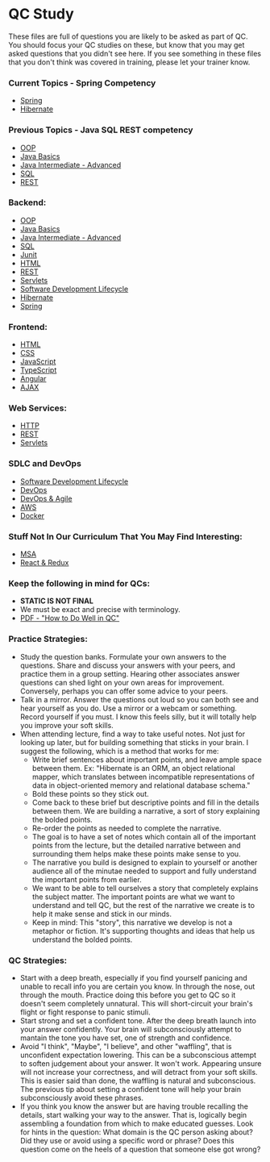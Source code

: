 # QC Study
These files are full of questions you are likely to be asked as part of QC. You should focus your QC studies on these, but know that you may get asked questions that you didn't see here. If you see something in these files that you don't think was covered in training, please let your trainer know. 


### Current Topics - Spring Competency
 - [Spring](./qc-spring.md)
 - [Hibernate](./qc-hibernate.md)

### Previous Topics - Java SQL REST competency
 - [OOP](./oop.md)
 - [Java Basics](./java-basics.md)
 - [Java Intermediate - Advanced](./java-advanced.md)
 - [SQL](./qc-sql.md)
 - [REST](./qc-rest.md)

### Backend:
 - [OOP](./oop.md)
 - [Java Basics](./java-basics.md)
 - [Java Intermediate - Advanced](./java-advanced.md)
 - [SQL](./qc-sql.md)
 - [Junit](./qc-junit.md)
 - [HTML](./qc-html.md)
 - [REST](./qc-rest.md)
 - [Servlets](./qc-servlets.md)
 - [Software Development Lifecycle](./qc-sdlc.md)
 - [Hibernate](./qc-hibernate.md)
 - [Spring](./qc-spring.md)

### Frontend:
 - [HTML](./qc-html.md)
 - [CSS](./qc-css.md)
 - [JavaScript](./qc-javascript.md)
 - [TypeScript](./qc-typescript.md)
 - [Angular](./qc-angular.md)
 - [AJAX](./qc-ajax.md)

### Web Services:
 - [HTTP](./qc-http.md)
 - [REST](./qc-rest.md)
 - [Servlets](./qc-servlets.md)

### SDLC and DevOps
 - [Software Development Lifecycle](./qc-sdlc.md)
 - [DevOps](./qc-devops.md)
 - [DevOps & Agile](./qc-sdlc-devops.md)
 - [AWS](./qc-aws.md)
 - [Docker](./qc-docker.md)

### Stuff Not In Our Curriculum That You May Find Interesting:
 - [MSA](./qc-msa.md)
 - [React & Redux](./qc-react-ak.md)


### Keep the following in mind for QCs:
 - **STATIC IS NOT FINAL**  
 - We must be exact and precise with terminology.
 - [PDF - "How to Do Well in QC"](./how-to-do-well-in-qc.pdf)


### Practice Strategies: 
 - Study the question banks. Formulate your own answers to the questions. Share and discuss your answers with your peers, and practice them in a group setting. Hearing other associates answer questions can shed light on your own areas for improvement. Conversely, perhaps you can offer some advice to your peers. 
 - Talk in a mirror. Answer the questions out loud so you can both see and hear yourself as you do. Use a mirror or a webcam or something. Record yourself if you must. I know this feels silly, but it will totally help you improve your soft skills.
 - When attending lecture, find a way to take useful notes. Not just for looking up later, but for building something that sticks in your brain. I suggest the following, which is a method that works for me:
   - Write brief sentences about important points, and leave ample space between them. Ex: "Hibernate is an ORM, an object relational mapper, which translates between incompatible representations of data in object-oriented memory and relational database schema."
   - Bold these points so they stick out.
   - Come back to these brief but descriptive points and fill in the details between them. We are building a narrative, a sort of story explaining the bolded points.
   - Re-order the points as needed to complete the narrative.
   - The goal is to have a set of notes which contain all of the important points from the lecture, but the detailed narrative between and surrounding them helps make these points make sense to you.
   - The narrative you build is designed to explain to yourself or another audience all of the minutae needed to support and fully understand the important points from earlier.
   - We want to be able to tell ourselves a story that completely explains the subject matter. The important points are what we want to understand and tell QC, but the rest of the narrative we create is to help it make sense and stick in our minds.
   - Keep in mind: This "story", this narrative we develop is not a metaphor or fiction. It's supporting thoughts and ideas that help us understand the bolded points.

### QC Strategies:
 - Start with a deep breath, especially if you find yourself panicing and unable to recall info you are certain you know. In through the nose, out through the mouth. Practice doing this before you get to QC so it doesn't seem completely unnatural. This will short-circuit your brain's flight or fight response to panic stimuli.
 - Start strong and set a confident tone. After the deep breath launch into your answer confidently. Your brain will subconsciously attempt to mantain the tone you have set, one of strength and confidence.
 - Avoid "I think", "Maybe", "I believe", and other "waffling", that is unconfident expectation lowering. This can be a subconscious attempt to soften judgement about your answer. It won't work. Appearing unsure will not increase your correctness, and will detract from your soft skills. This is easier said than done, the waffling is natural and subconscious. The previous tip about setting a confident tone will help your brain subconsciously avoid these phrases.
 - If you think you know the answer but are having trouble recalling the details, start walking your way to the answer. That is, logically begin assembling a foundation from which to make educated guesses. Look for hints in the question: What domain is the QC person asking about? Did they use or avoid using a specific word or phrase? Does this question come on the heels of a question that someone else got wrong? 


